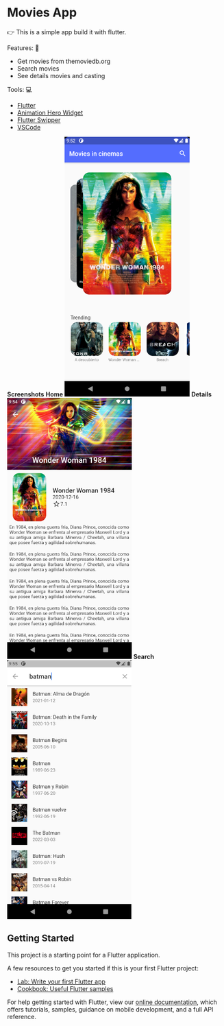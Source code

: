 # Movies App
👉 This is a simple app build it with flutter.

Features: 📘
 - Get movies from themoviedb.org
 - Search movies
 - See details movies and casting 

Tools: 💻
 - [Flutter](https://flutter.dev/)
 - [Animation Hero Widget](https://flutter.dev/docs/development/ui/animations/hero-animations) 
 - [Flutter Swipper](https://pub.dev/packages/flutter_swiper)
 - [VSCode](https://code.visualstudio.com/)

**Screenshots**
**Home**
![home](home.png)
**Details**
![details](details.png)
**Search**
![search](search.png)

## Getting Started

This project is a starting point for a Flutter application.

A few resources to get you started if this is your first Flutter project:

- [Lab: Write your first Flutter app](https://flutter.dev/docs/get-started/codelab)
- [Cookbook: Useful Flutter samples](https://flutter.dev/docs/cookbook)

For help getting started with Flutter, view our
[online documentation](https://flutter.dev/docs), which offers tutorials,
samples, guidance on mobile development, and a full API reference.
